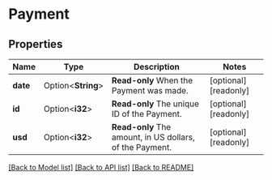 # Payment

## Properties

Name | Type | Description | Notes
------------ | ------------- | ------------- | -------------
**date** | Option<**String**> | __Read-only__ When the Payment was made. | [optional][readonly]
**id** | Option<**i32**> | __Read-only__ The unique ID of the Payment. | [optional][readonly]
**usd** | Option<**i32**> | __Read-only__ The amount, in US dollars, of the Payment. | [optional][readonly]

[[Back to Model list]](../README.md#documentation-for-models) [[Back to API list]](../README.md#documentation-for-api-endpoints) [[Back to README]](../README.md)


